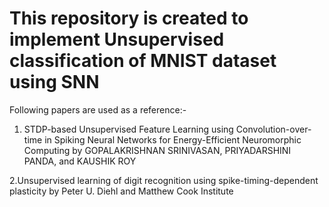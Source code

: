 # This repository is created to implement Unsupervised classification of MNIST dataset using SNN
Following papers are used as a reference:-

1. STDP-based Unsupervised Feature Learning using Convolution-over-time in Spiking Neural Networks for 
Energy-Efficient Neuromorphic Computing 
by
GOPALAKRISHNAN SRINIVASAN, PRIYADARSHINI PANDA, and KAUSHIK ROY

2.Unsupervised learning of digit recognition using spike-timing-dependent plasticity 
by
Peter U. Diehl and Matthew Cook Institute
